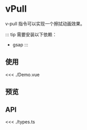 <script setup lang="ts">
import Demo from './Demo.vue'
</script>

# vPull

v-pull 指令可以实现一个擦拭动画效果。

::: tip
需要安装以下依赖：

+ gsap
:::

## 使用

<<< ./Demo.vue

## 预览

<Demo />

## API

<<< ./types.ts
